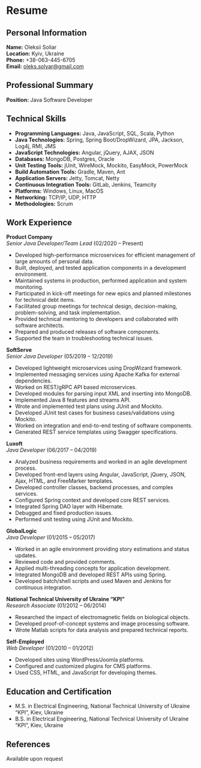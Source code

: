 # Resume

## Personal Information
**Name:** Oleksii Soliar  
**Location:** Kyiv, Ukraine  
**Phone:** +38-063-445-6705  
**Email:** oleks.solyar@gmail.com  

## Professional Summary
**Position:** Java Software Developer

## Technical Skills
- **Programming Languages:** Java, JavaScript, SQL, Scala, Python
- **Java Technologies:** Spring, Spring Boot/DropWizard, JPA, Jackson, Log4j, RMI, JMS
- **JavaScript Technologies:** Angular, jQuery, AJAX, JSON
- **Databases:** MongoDB, Postgres, Oracle
- **Unit Testing Tools:** jUnit, WireMock, Mockito, EasyMock, PowerMock
- **Build Automation Tools:** Gradle, Maven, Ant
- **Application Servers:** Jetty, Tomcat, Netty
- **Continuous Integration Tools:** GitLab, Jenkins, Teamcity
- **Platforms:** Windows, Linux, MacOS
- **Networking:** TCP/IP, UDP, HTTP
- **Methodologies:** Scrum

## Work Experience
**Product Company**  
_Senior Java Developer/Team Lead_ (02/2020 – Present)  
- Developed high-performance microservices for efficient management of large amounts of personal data.
- Built, deployed, and tested application components in a development environment.
- Maintained systems in production, performed application and system monitoring.
- Participated in kick-off meetings for new epics and planned milestones for technical debt items.
- Facilitated group meetings for technical design, decision-making, problem-solving, and task implementation.
- Provided technical mentoring to developers and collaborated with software architects.
- Prepared and produced releases of software components.
- Supported the team in troubleshooting technical issues.

**SoftServe**  
_Senior Java Developer_ (05/2019 – 12/2019)  
- Developed lightweight microservices using DropWizard framework.
- Implemented messaging services using Apache Kafka for external dependencies.
- Worked on REST/gRPC API based microservices.
- Developed modules for parsing input XML and inserting into MongoDB.
- Implemented Java 8 features and streams API.
- Wrote and implemented test plans using JUnit and Mockito.
- Developed JUnit test cases for business cases/validations using Mockito.
- Worked on integration and end-to-end testing of software components.
- Generated REST service templates using Swagger specifications.

**Luxoft**  
_Java Developer_ (06/2017 – 04/2019)  
- Analyzed business requirements and worked in an agile development process.
- Developed front-end layers using Angular, JavaScript, jQuery, JSON, Ajax, HTML, and FreeMarker templates.
- Developed controller classes, backend processes, and complex services.
- Configured Spring context and developed core REST services.
- Integrated Spring DAO layer with Hibernate.
- Debugged and fixed production issues.
- Performed unit testing using JUnit and Mockito.

**GlobalLogic**  
_Java Developer_ (01/2015 – 05/2017)  
- Worked in an agile environment providing story estimations and status updates.
- Reviewed code and provided comments.
- Applied multi-threading concepts for application development.
- Integrated MongoDB and developed REST APIs using Spring.
- Developed batch/shell scripts and used Maven and Jenkins for continuous integration.

**National Technical University of Ukraine “KPI”**  
_Research Associate_ (01/2012 – 06/2014)  
- Researched the impact of electromagnetic fields on biological objects.
- Developed proof-of-concept systems and image processing software.
- Wrote Matlab scripts for data analysis and prepared technical reports.

**Self-Employed**  
_Web Developer_ (01/2010 – 01/2012)  
- Developed sites using WordPress/Joomla platforms.
- Configured and customized plugins for CMS platforms.
- Used CSS, HTML, and JavaScript for developing themes.

## Education and Certification
- M.S. in Electrical Engineering, National Technical University of Ukraine “KPI”, Kiev, Ukraine
- B.S. in Electrical Engineering, National Technical University of Ukraine “KPI”, Kiev, Ukraine

## References
Available upon request
